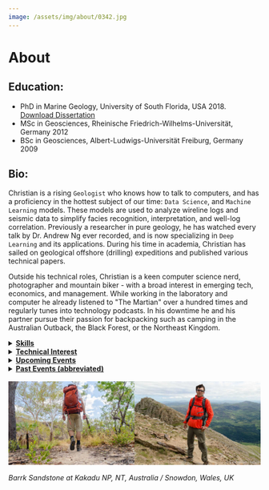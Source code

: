 ```yaml
---
image: /assets/img/about/0342.jpg
---
```

# About

## Education:
* PhD in Marine Geology, University of South Florida, USA 2018. <a href="https://scholarcommons.usf.edu/etd/7627/" target="_blank">Download Dissertation</a>
* MSc in Geosciences, Rheinische Friedrich-Wilhelms-Universität, Germany 2012
* BSc in Geosciences, Albert-Ludwigs-Universität Freiburg, Germany 2009

## Bio:

Christian is a rising `Geologist` who knows how to talk to computers, and has a proficiency in the hottest subject of our time: `Data Science`, and `Machine Learning` models.
These models are used to analyze wireline logs and seismic data to simplify facies recognition, interpretation, and well-log correlation.
Previously a researcher in pure geology, he has watched every talk by Dr. Andrew Ng ever recorded, and is now specializing in `Deep Learning` and its applications.
During his time in academia, Christian has sailed on geological offshore (drilling) expeditions and published various technical papers.

Outside his technical roles, Christian is a keen computer science nerd, photographer and mountain biker - with a broad interest in emerging tech, economics, and management. While working in the laboratory and computer he already listened to "The Martian" over a hundred times and regularly tunes into technology podcasts. In his downtime he and his partner pursue their passion for backpacking such as camping in the Australian Outback, the Black Forest, or the Northeast Kingdom.


<details>
 <summary>
  <b><u>Skills</u></b>
 </summary>
 <ul>
  <li>Siliciclastic and Carbonate Geology</li>
  <li>(Petroleum) Geoscience</li>
  <li>Biostratigraphy</li>
  <li>Data Science</li>
  <li>GIS</li>
  <li>Python</li>
  <li>R</li>
  <li>Geologic Modeling</li>
  <li>Seismic Interpretation</li>
  <li>Emerging Technologies</li>
  <li>Business Intelligence</li>
 </ul>
</details>

<details>
 <summary>
  <b><u>Technical Interest</u></b>
 </summary>
 <ul>
  <li>Applied Geoscience</li>
  <li>Exploration Geology</li>
  <li>Machine Learning and Artificial Intelligence</li>
 </ul>
</details>	

<details>
 <summary>
  <b><u>Upcoming Events</u></b>
 </summary>
 <ul>
  <li>HackDuke (Duke University Hackathon), November 2019, Durham, North Carolina</li>
  <li>GeoGulf 19, October 2019, Houston, Texas</li>
  <li>Texas A&M Datathon (Data Science Hackathon), October 2019, College Station, Texas</li>
  <li>HackNC (UNC Chapel Hill Hackathon), October 2019, Chapel Hill, North Carolina</li>
 </ul>
</details>

<details>
 <summary>
  <b><u>Past Events (abbreviated)</u></b>
 </summary>
  <ul>
  <li>AAPG Student Expo 2019, Houston, Texas</li>
  <li>Rocky Mountain Rendezvous 2019, Laramie, Wyoming</li>
  <li>AAPG Student Expo 2018, Houston, Texas</li>
  <li>HGS 2019 AGC - 1st Subsurface Intelligence and Analytics Conference, The Woodlands, Texas</li>
  <li>Rocky Mountain Rendezvous, 2018, Laramie, Wyoming</li>
  <li>URTeC Unconventional Resources Technology Conference 2018, Houston, Texas </li>
  <li>AAPG Annual Conference and Exhibition 2018, Salt Lake City, Utah; <a href="https://www.researchgate.net/publication/335989016_Leeuwin_Current_Activity_Controls_Benthic_Foraminifera_on_the_Carnarvon_Ramp_Western_Australia_From_Inception_to_Flow_Optimum" style="color:#FF0000;" target="_blank"> See contribution</a></li>
  <li>GCAGS-GCSSEPM 2017, San Antonio, Texas</li>
  <li>IODP Expedition 356 Meeting, 2017, Bremen, Germany</li>
  <li>AAPG Annual Conference and Exhibition, 2017, Houston, Texas</li>
  <li>SEPM NAMS Microfossils IV (April 2017): Geologic Problem Solving with Microfossils, Houston, Texas; <a href="https://www.researchgate.net/publication/335988858_Modern_benthic_foraminifera_assemblages_from_the_carbonate_ramp_edge_of_the_Western_Australian_Shelf" style="color:#FF0000;" target="_blank"> See contribution</a></li>
  <li>GSA 2016, Denver, Colorado<a href="https://www.researchgate.net/publication/335988851_Nearshore_and_intertidal_modern_foraminifer_biofacies_across_the_salt-marshes_of_the_Eastern_Mississippi_Sound_USA" style="color:#FF0000;" target="_blank"> See contribution</a></li>
  <li>Mississippi-Alabama Bays and Bayous 2016, Biloxi, Mississippi; <a href="https://www.researchgate.net/publication/335988851_Nearshore_and_intertidal_modern_foraminifer_biofacies_across_the_salt-marshes_of_the_Eastern_Mississippi_Sound_USA" style="color:#FF0000;" target="_blank"> See contribution</a></li>
  </ul>
</details>

<br>

<img src="/assets/img/about/about.jpg" style="width:800px" class="center" alt="Hike">


*Barrk Sandstone at Kakadu NP, NT, Australia / Snowdon, Wales, UK*
